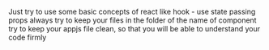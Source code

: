 Just try to use some basic concepts of react 
like hook - use state 
passing props 
always try to keep your files in the folder of the name of component 
try to keep your appjs file clean, so that you will be able to understand your code firmly 
